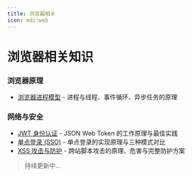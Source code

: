 ```yaml
---
title: 浏览器相关
icon: mdi:web
---
```


# 浏览器相关知识

### 浏览器原理
- [浏览器进程模型](./process-model.md) - 进程与线程、事件循环、异步任务的原理

### 网络与安全
- [JWT 身份认证](./jwt.md) - JSON Web Token 的工作原理与最佳实践
- [单点登录 (SSO)](./sso.md) - 单点登录的实现原理与三种模式对比
- [XSS 攻击与防护](./xss.md) - 跨站脚本攻击的原理、危害与完整防护方案



> 持续更新中...
